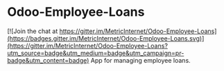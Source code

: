 # Odoo-Employee-Loans

[![Join the chat at https://gitter.im/MetricInternet/Odoo-Employee-Loans](https://badges.gitter.im/MetricInternet/Odoo-Employee-Loans.svg)](https://gitter.im/MetricInternet/Odoo-Employee-Loans?utm_source=badge&utm_medium=badge&utm_campaign=pr-badge&utm_content=badge)
App for managing employee loans.
